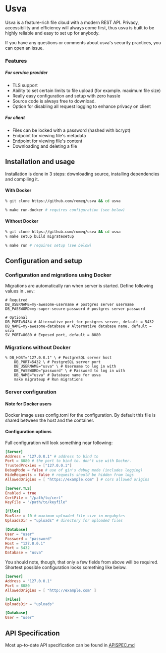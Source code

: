 # Usva 

Usva is a feature-rich file cloud with a modern REST API. 
Privacy, accessibility and efficiency will always come first, thus usva is built to be highly reliable and easy to set up for anybody.

If you have any questions or comments about usva's security practices, you can open an issue.

### Features

##### For service provider

- TLS support
- Ability to set certain limits to file upload (for example. maximum file size)
- Really easy configuration and setup with zero hassle
- Source code is always free to download.
- Option for disabling all request logging to enhance privacy on client

##### For client

- Files can be locked with a password (hashed with bcrypt)
- Endpoint for viewing file's metadata
- Endpoint for viewing file's content
- Downloading and deleting a file


## Installation and usage

Installation is done in 3 steps: downloading source, installing dependencies and compiling it.

#### With Docker

```sh
% git clone https://github.com/romeq/usva && cd usva

% make run-docker # requires configuration (see below)
```

#### Without Docker

```sh
% git clone https://github.com/romeq/usva && cd usva
% make setup build migratesetup 

% make run # requires setup (see below)
```


## Configuration and setup

### Configuration and migrations using Docker

Migrations are automatically ran when server is started. Define following values in `.env`:

```shell
# Required
DB_USERNAME=my-awesome-username # postgres server username
DB_PASSWORD=my-super-secure-password # postgres server password

# Optional
DB_PORT=5434 # Alternative port for postgres server, default = 5432
DB_NAME=my-awesome-database # Alternative database name, default = usva
SV_PORT=8080 # Exposed port, default = 8080
```

### Migrations without Docker

```shell
% DB_HOST="127.0.0.1" \ # PostgreSQL server host
	DB_PORT=5432 \ # PostgreSQL server port
	DB_USERNAME="usva" \ # Username to log in with
	DB_PASSWORD="password" \ # Password to log in with
	DB_NAME="usva" # Database name for usva
	make migrateup # Run migrations
```

### Server configuration

#### Note for Docker users
Docker image uses config.toml for the configuration. By default this file is 
shared between the host and the container.

#### Configuration options

Full configuration will look something near following: 

```toml
[Server]
Address = "127.0.0.1" # address to bind to
Port = 8080 # the port to bind to. don't use with Docker.
TrustedProxies = ["127.0.0.1"]
DebugMode = false # use of gin's debug mode (includes logging)
HideRequests = false # requests should be hidden from logs
AllowedOrigins = [ "https://example.com" ] # cors allowed origins

[Server.TLS]
Enabled = true
CertFile = "/path/to/cert"
KeyFile = "/path/to/keyfile"

[Files]
MaxSize = 10 # maximum uploaded file size in megabytes
UploadsDir = "uploads" # directory for uploaded files

[Database]
User = "user"
Password = "password"
Host = "127.0.0.1"
Port = 5432
Database = "usva"
```

You should note, though, that only a few fields from above will be required. 
Shortest possible configuration looks something like below.

```toml
[Server]
Address = "127.0.0.1"
Port = 8080
AllowedOrigins = [ "http://example.com" ]

[Files]
UploadsDir = "uploads"

[Database]
User = "user"
```



## API Specification

Most up-to-date API specification can be found in [APISPEC.md](../APISPEC.md)
